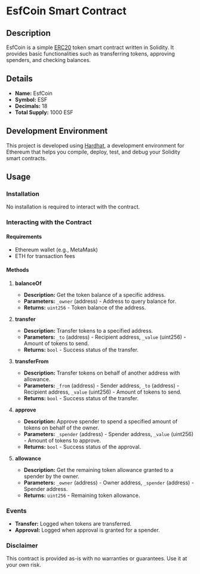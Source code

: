 # EsfCoin Smart Contract

## Description
EsfCoin is a simple [ERC20](https://ethereum.org/pt/developers/docs/standards/tokens/erc-20/) token smart contract written in Solidity. It provides basic functionalities such as transferring tokens, approving spenders, and checking balances.

## Details
- **Name:** EsfCoin
- **Symbol:** ESF
- **Decimals:** 18
- **Total Supply:** 1000 ESF

## Development Environment
This project is developed using [Hardhat](https://hardhat.org/), a development environment for Ethereum that helps you compile, deploy, test, and debug your Solidity smart contracts.

## Usage

### Installation
No installation is required to interact with the contract.

### Interacting with the Contract
#### Requirements
- Ethereum wallet (e.g., MetaMask)
- ETH for transaction fees

#### Methods

1. **balanceOf**
   - **Description:** Get the token balance of a specific address.
   - **Parameters:** `_owner` (address) - Address to query balance for.
   - **Returns:** `uint256` - Token balance of the address.

2. **transfer**
   - **Description:** Transfer tokens to a specified address.
   - **Parameters:** `_to` (address) - Recipient address, `_value` (uint256) - Amount of tokens to send.
   - **Returns:** `bool` - Success status of the transfer.

3. **transferFrom**
   - **Description:** Transfer tokens on behalf of another address with allowance.
   - **Parameters:** `_from` (address) - Sender address, `_to` (address) - Recipient address, `_value` (uint256) - Amount of tokens to send.
   - **Returns:** `bool` - Success status of the transfer.

4. **approve**
   - **Description:** Approve spender to spend a specified amount of tokens on behalf of the owner.
   - **Parameters:** `_spender` (address) - Spender address, `_value` (uint256) - Amount of tokens to approve.
   - **Returns:** `bool` - Success status of the approval.

5. **allowance**
   - **Description:** Get the remaining token allowance granted to a spender by the owner.
   - **Parameters:** `_owner` (address) - Owner address, `_spender` (address) - Spender address.
   - **Returns:** `uint256` - Remaining token allowance.

### Events
- **Transfer:** Logged when tokens are transferred.
- **Approval:** Logged when approval is granted for a spender.

### Disclaimer
This contract is provided as-is with no warranties or guarantees. Use it at your own risk.
